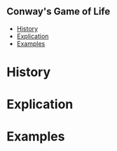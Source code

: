 ## Conway's Game of Life

- [History](#history)
- [Explication](#explication)
- [Examples](#examples)

# History

# Explication 

# Examples
